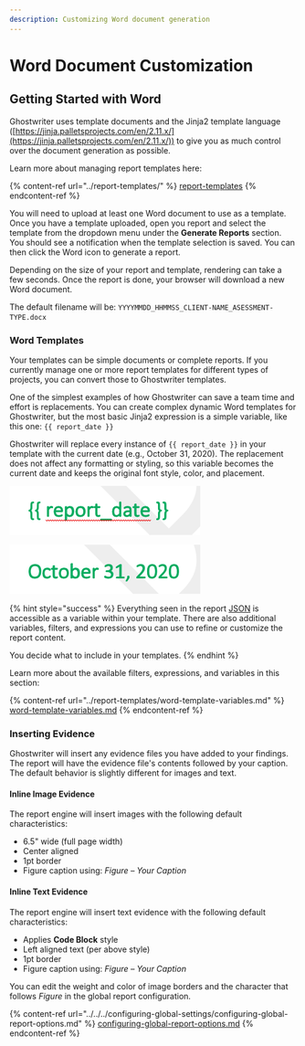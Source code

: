 ```yaml
---
description: Customizing Word document generation
---
```


# Word Document Customization

## Getting Started with Word

Ghostwriter uses template documents and the Jinja2 template language ([https://jinja.palletsprojects.com/en/2.11.x/](https://jinja.palletsprojects.com/en/2.11.x/)) to give you as much control over the document generation as possible.

Learn more about managing report templates here:

{% content-ref url="../report-templates/" %}
[report-templates](../report-templates/)
{% endcontent-ref %}

You will need to upload at least one Word document to use as a template. Once you have a template uploaded, open you report and select the template from the dropdown menu under the **Generate Reports** section. You should see a notification when the template selection is saved. You can then click the Word icon to generate a report.

Depending on the size of your report and template, rendering can take a few seconds. Once the report is done, your browser will download a new Word document.

The default filename will be: `YYYYMMDD_HHMMSS_CLIENT-NAME_ASESSMENT-TYPE.docx`

### Word Templates

Your templates can be simple documents or complete reports. If you currently manage one or more report templates for different types of projects, you can convert those to Ghostwriter templates.

One of the simplest examples of how Ghostwriter can save a team time and effort is replacements. You can create complex dynamic Word templates for Ghostwriter, but the most basic Jinja2 expression is a simple variable, like this one: `{{ report_date }}`

Ghostwriter will replace every instance of `{{ report_date }}` in your template with the current date (e.g., October 31, 2020). The replacement does not affect any formatting or styling, so this variable becomes the current date and keeps the original font style, color, and placement.

![](<../../../.gitbook/assets/image (7) (1).png>)

![](<../../../.gitbook/assets/image (17).png>)

{% hint style="success" %}
Everything seen in the report [JSON](./#json) is accessible as a variable within your template. There are also additional variables, filters, and expressions you can use to refine or customize the report content.

You decide what to include in your templates.
{% endhint %}

Learn more about the available filters, expressions, and variables in this section:

{% content-ref url="../report-templates/word-template-variables.md" %}
[word-template-variables.md](../report-templates/word-template-variables.md)
{% endcontent-ref %}

### Inserting Evidence

Ghostwriter will insert any evidence files you have added to your findings. The report will have the evidence file's contents followed by your caption. The default behavior is slightly different for images and text.

#### Inline Image Evidence

The report engine will insert images with the following default characteristics:

* 6.5" wide (full page width)
* Center aligned
* 1pt border
* Figure caption using: _Figure – Your Caption_

#### Inline Text Evidence

The report engine will insert text evidence with the following default characteristics:

* Applies **Code Block** style
* Left aligned text (per above style)
* 1pt border
* Figure caption using: _Figure – Your Caption_

You can edit the weight and color of image borders and the character that follows _Figure_ in the global report configuration.

{% content-ref url="../../../configuring-global-settings/configuring-global-report-options.md" %}
[configuring-global-report-options.md](../../../configuring-global-settings/configuring-global-report-options.md)
{% endcontent-ref %}

